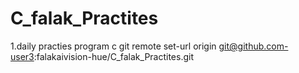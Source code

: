 # C_falak_Practites
1.daily practies program c
git remote set-url origin git@github.com-user3:falakaivision-hue/C_falak_Practites.git